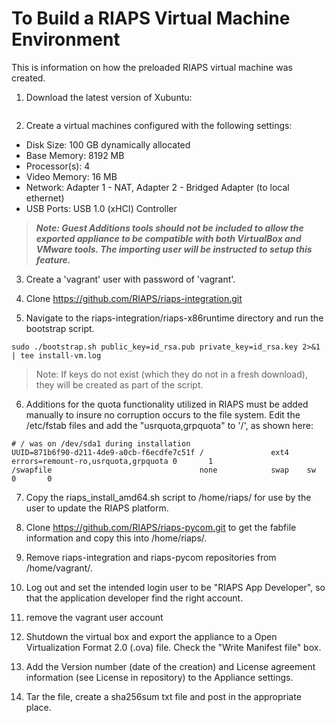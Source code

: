# To Build a RIAPS Virtual Machine Environment

This is information on how the preloaded RIAPS virtual machine was created.   

1) Download the latest version of Xubuntu:
``` http://mirror.us.leaseweb.net/ubuntu-cdimage/xubuntu/releases/18.04/release/xubuntu-18.04.1-desktop-amd64.iso
```

2) Create a virtual machines configured with the following settings:
  - Disk Size:  100 GB dynamically allocated
  - Base Memory:  8192 MB
  - Processor(s):  4
  - Video Memory:  16 MB
  - Network:  Adapter 1 - NAT, Adapter 2 - Bridged Adapter (to local ethernet)
  - USB Ports:  USB 1.0 (xHCI) Controller  

> ***Note: Guest Additions tools should not be included to allow the exported appliance to be compatible with both VirtualBox and VMware tools.  The importing user will be instructed to setup this feature.***

3) Create a 'vagrant' user with password of 'vagrant'.

4) Clone https://github.com/RIAPS/riaps-integration.git

5) Navigate to the riaps-integration/riaps-x86runtime directory and run the bootstrap script.

```
sudo ./bootstrap.sh public_key=id_rsa.pub private_key=id_rsa.key 2>&1 | tee install-vm.log
```

> Note:  If keys do not exist (which they do not in a fresh download), they will be created as part of the script.

6) Additions for the quota functionality utilized in RIAPS must be added manually to insure no corruption occurs to the file system.  Edit the /etc/fstab files and add the "usrquota,grpquota" to '/', as shown here:

```
# / was on /dev/sda1 during installation
UUID=871b6f90-d211-4de9-a0cb-f6ecdfe7c51f /               ext4    errors=remount-ro,usrquota,grpquota 0       1
/swapfile                                 none            swap    sw              0       0
```

7) Copy the riaps_install_amd64.sh script to /home/riaps/ for use by the user to update the RIAPS platform.

8) Clone https://github.com/RIAPS/riaps-pycom.git to get the fabfile information and copy this into /home/riaps/.

9) Remove riaps-integration and riaps-pycom repositories from /home/vagrant/.

10) Log out and set the intended login user to be "RIAPS App Developer", so that the application developer find the right account.

11) remove the vagrant user account

12) Shutdown the virtual box and export the appliance to a Open Virtualization Format 2.0 (.ova) file.  Check the "Write Manifest file" box.

13) Add the Version number (date of the creation) and License agreement information (see License in repository) to the Appliance settings.

14) Tar the file, create a sha256sum txt file and post in the appropriate place.

